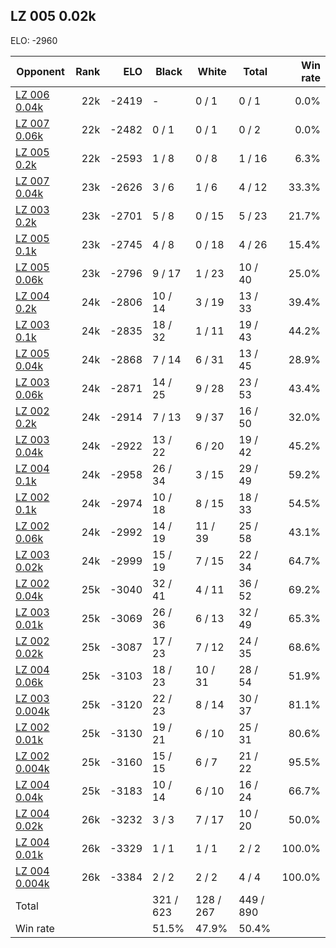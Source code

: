 ## LZ 005 0.02k ##

ELO: -2960

Opponent | Rank | ELO | Black | White | Total | Win rate
---------|-----:|----:|-------|-------|-------|-------:
[LZ 006 0.04k](LZ%20006%200.04k.md) | 22k | -2419 | - | 0 / 1 | 0 / 1 | 0.0%
[LZ 007 0.06k](LZ%20007%200.06k.md) | 22k | -2482 | 0 / 1 | 0 / 1 | 0 / 2 | 0.0%
[LZ 005 0.2k](LZ%20005%200.2k.md) | 22k | -2593 | 1 / 8 | 0 / 8 | 1 / 16 | 6.3%
[LZ 007 0.04k](LZ%20007%200.04k.md) | 23k | -2626 | 3 / 6 | 1 / 6 | 4 / 12 | 33.3%
[LZ 003 0.2k](LZ%20003%200.2k.md) | 23k | -2701 | 5 / 8 | 0 / 15 | 5 / 23 | 21.7%
[LZ 005 0.1k](LZ%20005%200.1k.md) | 23k | -2745 | 4 / 8 | 0 / 18 | 4 / 26 | 15.4%
[LZ 005 0.06k](LZ%20005%200.06k.md) | 23k | -2796 | 9 / 17 | 1 / 23 | 10 / 40 | 25.0%
[LZ 004 0.2k](LZ%20004%200.2k.md) | 24k | -2806 | 10 / 14 | 3 / 19 | 13 / 33 | 39.4%
[LZ 003 0.1k](LZ%20003%200.1k.md) | 24k | -2835 | 18 / 32 | 1 / 11 | 19 / 43 | 44.2%
[LZ 005 0.04k](LZ%20005%200.04k.md) | 24k | -2868 | 7 / 14 | 6 / 31 | 13 / 45 | 28.9%
[LZ 003 0.06k](LZ%20003%200.06k.md) | 24k | -2871 | 14 / 25 | 9 / 28 | 23 / 53 | 43.4%
[LZ 002 0.2k](LZ%20002%200.2k.md) | 24k | -2914 | 7 / 13 | 9 / 37 | 16 / 50 | 32.0%
[LZ 003 0.04k](LZ%20003%200.04k.md) | 24k | -2922 | 13 / 22 | 6 / 20 | 19 / 42 | 45.2%
[LZ 004 0.1k](LZ%20004%200.1k.md) | 24k | -2958 | 26 / 34 | 3 / 15 | 29 / 49 | 59.2%
[LZ 002 0.1k](LZ%20002%200.1k.md) | 24k | -2974 | 10 / 18 | 8 / 15 | 18 / 33 | 54.5%
[LZ 002 0.06k](LZ%20002%200.06k.md) | 24k | -2992 | 14 / 19 | 11 / 39 | 25 / 58 | 43.1%
[LZ 003 0.02k](LZ%20003%200.02k.md) | 24k | -2999 | 15 / 19 | 7 / 15 | 22 / 34 | 64.7%
[LZ 002 0.04k](LZ%20002%200.04k.md) | 25k | -3040 | 32 / 41 | 4 / 11 | 36 / 52 | 69.2%
[LZ 003 0.01k](LZ%20003%200.01k.md) | 25k | -3069 | 26 / 36 | 6 / 13 | 32 / 49 | 65.3%
[LZ 002 0.02k](LZ%20002%200.02k.md) | 25k | -3087 | 17 / 23 | 7 / 12 | 24 / 35 | 68.6%
[LZ 004 0.06k](LZ%20004%200.06k.md) | 25k | -3103 | 18 / 23 | 10 / 31 | 28 / 54 | 51.9%
[LZ 003 0.004k](LZ%20003%200.004k.md) | 25k | -3120 | 22 / 23 | 8 / 14 | 30 / 37 | 81.1%
[LZ 002 0.01k](LZ%20002%200.01k.md) | 25k | -3130 | 19 / 21 | 6 / 10 | 25 / 31 | 80.6%
[LZ 002 0.004k](LZ%20002%200.004k.md) | 25k | -3160 | 15 / 15 | 6 / 7 | 21 / 22 | 95.5%
[LZ 004 0.04k](LZ%20004%200.04k.md) | 25k | -3183 | 10 / 14 | 6 / 10 | 16 / 24 | 66.7%
[LZ 004 0.02k](LZ%20004%200.02k.md) | 26k | -3232 | 3 / 3 | 7 / 17 | 10 / 20 | 50.0%
[LZ 004 0.01k](LZ%20004%200.01k.md) | 26k | -3329 | 1 / 1 | 1 / 1 | 2 / 2 | 100.0%
[LZ 004 0.004k](LZ%20004%200.004k.md) | 26k | -3384 | 2 / 2 | 2 / 2 | 4 / 4 | 100.0%
Total | | | 321 / 623 | 128 / 267 | 449 / 890 | 
Win rate| | | 51.5% | 47.9% | 50.4% | 
